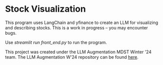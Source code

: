 # Stock Visualization

This program uses LangChain and yfinance to create an LLM for visualizing and describing stocks. This is a work in progress – you may encounter bugs.

Use *streamlit run front_end.py* to run the program. 

This project was created under the LLM Augmentation MDST Winter '24 team. 
The LLM Augmentation W'24 repository can be found [here](https://github.com/MichiganDataScienceTeam/W24-llm-augmentation/tree/main).
